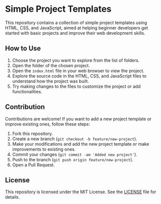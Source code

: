 # Simple Project Templates

This repository contains a collection of simple project templates using HTML, CSS, and JavaScript, aimed at helping beginner developers get started with basic projects and improve their web development skills.

## How to Use

1. Choose the project you want to explore from the list of folders.
2. Open the folder of the chosen project.
3. Open the `index.html` file in your web browser to view the project.
4. Explore the source code in the HTML, CSS, and JavaScript files to understand how the project was built.
5. Try making changes to the files to customize the project or add functionalities.

## Contribution

Contributions are welcome! If you want to add a new project template or improve existing ones, follow these steps:

1. Fork this repository.
2. Create a new branch (`git checkout -b feature/new-project`).
3. Make your modifications and add the new project template or make improvements to existing ones.
4. Commit your changes (`git commit -am 'Added new project'`).
5. Push to the branch (`git push origin feature/new-project`).
6. Open a Pull Request.

## License

This repository is licensed under the MIT License. See the [LICENSE](LICENSE) file for details.

